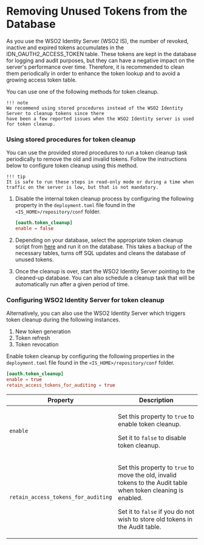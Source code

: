 # Removing Unused Tokens from the Database

As you use the WSO2 Identity Server (WSO2 IS), the number of revoked,
inactive and expired tokens accumulates in the
IDN\_OAUTH2\_ACCESS\_TOKEN table. These tokens are kept in the database
for logging and audit purposes, but they can have a negative impact on
the server's performance over time. Therefore, it is recommended to
clean them periodically in order to enhance the token lookup and to
avoid a growing access token table.

You can use one of the following methods for token cleanup.

    !!! note
    We recommend using stored procedures instead of the WSO2 Identity Server to cleanup tokens since there 
    have been a few reported issues when the WSO2 Identity server is used for token cleanup.

### Using stored procedures for token cleanup

You can use the provided stored procedures to run a
token cleanup task periodically to remove the old and invalid tokens.
Follow the instructions below to configure token cleanup using this
method.

    !!! tip
    It is safe to run these steps in read-only mode or during a time when traffic on the server is low, but that is not mandatory.

1. Disable the internal token cleanup process by configuring the following property in the `deployment.toml` file found in the `<IS_HOME>/repository/conf` folder.

    ```toml
    [oauth.token_cleanup]
    enable = false
   
    ```

2. Depending on your database, select the appropriate token cleanup
   script from
   [here](https://github.com/wso2/carbon-identity-framework/tree/master/features/identity-core/org.wso2.carbon.identity.core.server.feature/resources/dbscripts/stored-procedures)
   and run it on the database. This takes a backup of the
   necessary tables, turns off SQL updates and cleans the database of
   unused tokens.

3. Once the cleanup is over, start the WSO2 Identity Server pointing to
   the cleaned-up database. You can also schedule a cleanup task that will be automatically run
   after a given period of time.

### Configuring WSO2 Identity Server for token cleanup

Alternatively, you can also use the WSO2 Identity Server which triggers token cleanup during the following
instances.  

1.  New token generation
2.  Token refresh
3.  Token revocation

Enable token cleanup by configuring the following properties in the `deployment.toml` file found in the `<IS_HOME>/repository/conf` folder.

```toml
[oauth.token_cleanup]
enable = true
retain_access_tokens_for_auditing = true

```

<table>
    <thead>
        <tr class="header">
            <th>Property</th>
            <th>Description</th>
        </tr>
    </thead>
    <tbody>
        <tr class="odd">
            <td><code>enable</code></td>
            <td>
                <p>Set this property to <code>true</code> to enable token cleanup.</p>
                <p>Set it to <code>false</code> to disable token cleanup.</p>
            </td>
        </tr>
        <tr class="even">
            <td><code>retain_access_tokens_for_auditing</code></td>
            <td>
                <p>Set this property to <code>true</code> to move the old, invalid tokens to the Audit table when token cleaning is enabled.</p>
                <p>Set it to <code>false</code> if you do not wish to store old tokens in the Audit table.</p>
            </td>
        </tr>
    </tbody>
</table>
